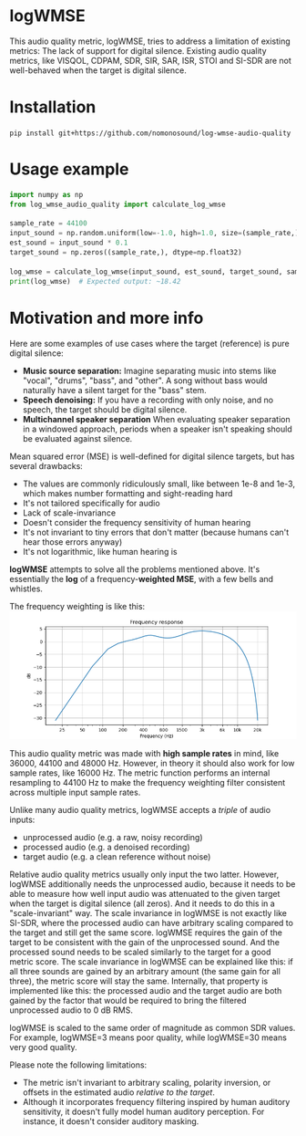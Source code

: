 # logWMSE

This audio quality metric, logWMSE, tries to address a limitation of existing metrics:
The lack of support for digital silence. Existing audio quality metrics, like VISQOL,
CDPAM, SDR, SIR, SAR, ISR, STOI and SI-SDR are not well-behaved when the target is
digital silence.

# Installation

`pip install git+https://github.com/nomonosound/log-wmse-audio-quality`

# Usage example

```python
import numpy as np
from log_wmse_audio_quality import calculate_log_wmse

sample_rate = 44100
input_sound = np.random.uniform(low=-1.0, high=1.0, size=(sample_rate,)).astype(np.float32)
est_sound = input_sound * 0.1
target_sound = np.zeros((sample_rate,), dtype=np.float32)

log_wmse = calculate_log_wmse(input_sound, est_sound, target_sound, sample_rate)
print(log_wmse)  # Expected output: ~18.42
```

# Motivation and more info

Here are some examples of use cases where the target (reference) is pure digital silence:

* **Music source separation:** Imagine separating music into stems like "vocal", "drums",
 "bass", and "other". A song without bass would naturally have a silent target for the "bass" stem.
* **Speech denoising:** If you have a recording with only noise, and no speech, the target
 should be digital silence.
* **Multichannel speaker separation** When evaluating speaker separation in a windowed
 approach, periods when a speaker isn't speaking should be evaluated against silence.

Mean squared error (MSE) is well-defined for digital silence targets, but has several drawbacks:

* The values are commonly ridiculously small, like between 1e-8 and 1e-3, which makes number formatting and sight-reading hard
* It's not tailored specifically for audio
* Lack of scale-invariance
* Doesn't consider the frequency sensitivity of human hearing
* It's not invariant to tiny errors that don't matter (because humans can't hear those errors anyway)
* It's not logarithmic, like human hearing is

**logWMSE** attempts to solve all the problems mentioned above. It's essentially the **log**
of a frequency-**weighted MSE**, with a few bells and whistles.

The frequency weighting is like this:
![frequency_weighting.png](plot/frequency_weighting.png)

This audio quality metric was made with **high sample rates** in mind, like 36000, 44100
and 48000 Hz. However, in theory it should also work for low sample rates, like 16000 Hz.
The metric function performs an internal resampling to 44100 Hz to make the frequency
weighting filter consistent across multiple input sample rates.

Unlike many audio quality metrics, logWMSE accepts a *triple* of audio inputs:

* unprocessed audio (e.g. a raw, noisy recording)
* processed audio (e.g. a denoised recording)
* target audio (e.g. a clean reference without noise)

Relative audio quality metrics usually only input the two latter. However, logWMSE
additionally needs the unprocessed audio, because it needs to be able to measure how
well input audio was attenuated to the given target when the target is digital silence
(all zeros). And it needs to do this in a "scale-invariant" way. The scale invariance in
logWMSE is not exactly like SI-SDR, where the processed audio can have arbitrary scaling
compared to the target and still get the same score. logWMSE requires the gain of the
target to be consistent with the gain of the unprocessed sound. And the processed sound
needs to be scaled similarly to the target for a good metric score. The scale invariance
in logWMSE can be explained like this: if all three sounds are gained by an arbitrary
amount (the same gain for all three), the metric score will stay the same. Internally,
that property is implemented like this: the processed audio and the target audio are
both gained by the factor that would be required to bring the filtered unprocessed audio
to 0 dB RMS.

logWMSE is scaled to the same order of magnitude as common SDR values. For example,
logWMSE=3 means poor quality, while logWMSE=30 means very good quality.

Please note the following limitations:

* The metric isn't invariant to arbitrary scaling, polarity inversion, or offsets in the estimated audio *relative to the target*.
* Although it incorporates frequency filtering inspired by human auditory sensitivity, it doesn't fully model human auditory perception. For instance, it doesn't consider auditory masking.

